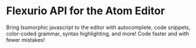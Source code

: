 Flexurio API for the Atom Editor
=======================================

Bring Isomorphic javascript to the editor with autocomplete, code snippets, color-coded grammar, syntax highlighting, and more!  Code faster and with fewer mistakes!  

